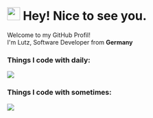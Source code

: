 <h1><img src="https://emojis.slackmojis.com/emojis/images/1531849430/4246/blob-sunglasses.gif?1531849430" width="30"/> Hey! Nice to see you.</h1>


<p>Welcome to my GitHub Profil! </br> I'm Lutz, Software Developer from <b>Germany</b></p>
<h3>Things I code with daily:</h3>
  <a href="https://skillicons.dev">
    <img src="https://skillicons.dev/icons?i=py,fastapi,postgres,aws,terraform,docker,kubernetes,postman,vscode" />
  </a>

<h3>Things I code with sometimes:</h3>
  <a href="https://skillicons.dev">
    <img src="https://skillicons.dev/icons?i=dart,flutter,js,html,css,raspberrypi,linux,selenium,tensorflow,pytorch" />
  </a>
